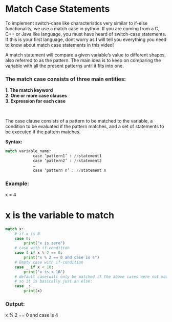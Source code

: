 <h1>Match Case Statements</h1>

<p>To implement switch-case like characteristics very similar to if-else functionality, we use a match case in python. If you are coming from a C, C++ or Java like language, you must have heard of switch-case statements. If this is your first language, dont worry as I will tell you everything you need to know about match case statements in this video!</p>

<p>A match statement will compare a given variable’s value to different shapes, also referred to as the pattern. The main idea is to keep on comparing the variable with all the present patterns until it fits into one.</p>

<h3>The match case consists of three main entities:</h3>

<b>1. The match keyword <br>
2. One or more case clauses <br>
3. Expression for each case</b> 

<br>

The case clause consists of a pattern to be matched to the variable, a condition to be evaluated if the pattern matches, and a set of statements to be executed if the pattern matches.

<b>Syntax:</b>

```python
match variable_name:
            case ‘pattern1’ : //statement1
            case ‘pattern2’ : //statement2
            …            
            case ‘pattern n’ : //statement n

```

<h3>Example:</h3>

x = 4
# x is the variable to match

```python
match x:
    # if x is 0
    case 0:
        print("x is zero")
    # case with if-condition
    case 4 if x % 2 == 0:
        print("x % 2 == 0 and case is 4")
    # Empty case with if-condition
    case _ if x < 10:
        print("x is < 10")
    # default case(will only be matched if the above cases were not matched)
    # so it is basically just an else:
    case _:
        print(x)
```

<h3>Output:</h3>
x % 2 == 0 and case is 4